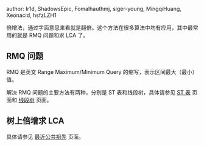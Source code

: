 author: Ir1d, ShadowsEpic, Fomalhauthmj, siger-young, MingqiHuang, Xeonacid, hsfzLZH1

倍增法，通过字面意思来看就是翻倍。这个方法在很多算法中均有应用，其中最常用的就是 RMQ 问题和求 LCA 了。

## RMQ 问题

RMQ 是英文 Range Maximum/Minimum Query 的缩写，表示区间最大（最小）值。

解决 RMQ 问题的主要方法有两种，分别是 ST 表和线段树，具体请参见 [ST 表](/ds/sprase-table) 页面和 [线段树](/ds/seg) 页面。

## 树上倍增求 LCA

具体请参见 [最近公共祖先](/graph/lca/#_5) 页面。
